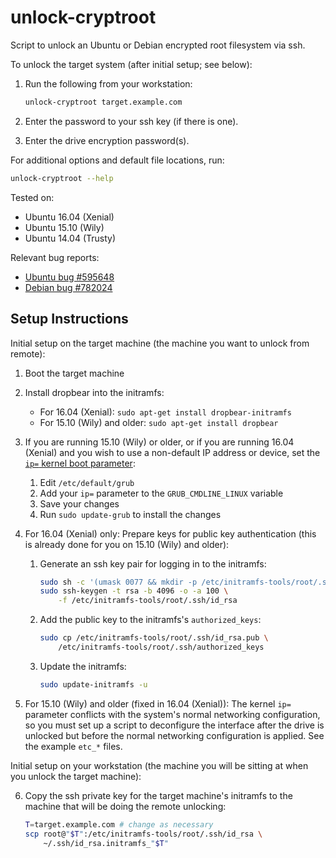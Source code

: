 # unlock-cryptroot

Script to unlock an Ubuntu or Debian encrypted root filesystem via
ssh.

To unlock the target system (after initial setup; see below):

1. Run the following from your workstation:

   ```sh
   unlock-cryptroot target.example.com
   ```

2. Enter the password to your ssh key (if there is one).
3. Enter the drive encryption password(s).

For additional options and default file locations, run:

```sh
unlock-cryptroot --help
```

Tested on:
* Ubuntu 16.04 (Xenial)
* Ubuntu 15.10 (Wily)
* Ubuntu 14.04 (Trusty)

Relevant bug reports:

* [Ubuntu bug #595648](https://bugs.launchpad.net/bugs/595648)
* [Debian bug #782024](https://bugs.debian.org/cgi-bin/bugreport.cgi?bug=782024)

## Setup Instructions

Initial setup on the target machine (the machine you want to unlock
from remote):

1. Boot the target machine
2. Install dropbear into the initramfs:

   * For 16.04 (Xenial): `sudo apt-get install dropbear-initramfs`
   * For 15.10 (Wily) and older: `sudo apt-get install dropbear`

3. If you are running 15.10 (Wily) or older, or if you are running
   16.04 (Xenial) and you wish to use a non-default IP address or
   device, set the [`ip=` kernel boot
   parameter](https://www.kernel.org/doc/Documentation/filesystems/nfs/nfsroot.txt):

   1. Edit `/etc/default/grub`
   2. Add your `ip=` parameter to the `GRUB_CMDLINE_LINUX` variable
   3. Save your changes
   4. Run `sudo update-grub` to install the changes

4. For 16.04 (Xenial) only: Prepare keys for public key authentication
   (this is already done for you on 15.10 (Wily) and older):

   1. Generate an ssh key pair for logging in to the initramfs:

      ```sh
      sudo sh -c '(umask 0077 && mkdir -p /etc/initramfs-tools/root/.ssh)'
      sudo ssh-keygen -t rsa -b 4096 -o -a 100 \
          -f /etc/initramfs-tools/root/.ssh/id_rsa
      ```

   2. Add the public key to the initramfs's `authorized_keys`:

      ```sh
      sudo cp /etc/initramfs-tools/root/.ssh/id_rsa.pub \
          /etc/initramfs-tools/root/.ssh/authorized_keys
      ```
   3. Update the initramfs:

      ```sh
      sudo update-initramfs -u
      ```

5. For 15.10 (Wily) and older (fixed in 16.04 (Xenial)):  The kernel
   `ip=` parameter conflicts with the system's normal networking
   configuration, so you must set up a script to deconfigure the
   interface after the drive is unlocked but before the normal
   networking configuration is applied.  See the example `etc_*`
   files.

Initial setup on your workstation (the machine you will be sitting at
when you unlock the target machine):

6. Copy the ssh private key for the target machine's initramfs to the machine
   that will be doing the remote unlocking:

   ```sh
   T=target.example.com # change as necessary
   scp root@"$T":/etc/initramfs-tools/root/.ssh/id_rsa \
       ~/.ssh/id_rsa.initramfs_"$T"
   ```
